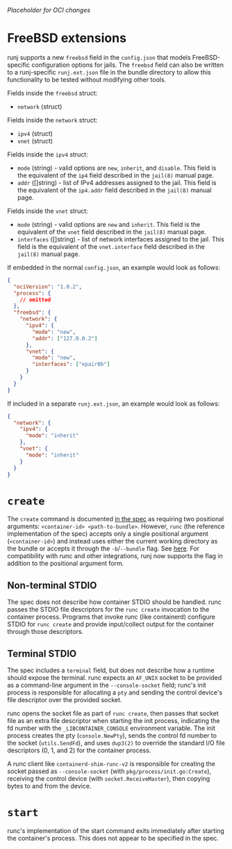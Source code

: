 *Placeholder for OCI changes*

# FreeBSD extensions

runj supports a new `freebsd` field in the `config.json` that models
FreeBSD-specific configuration options for jails.  The `freebsd` field can also
be written to a runj-specific `runj.ext.json` file in the bundle directory to
allow this functionality to be tested without modifying other tools.

Fields inside the `freebsd` struct:
* `network` (struct)

Fields inside the `network` struct:
* `ipv4` (struct)
* `vnet` (struct)

Fields inside the `ipv4` struct:
* `mode` (string) - valid options are `new`, `inherit`, and `disable`.  This
  field is the equivalent of the `ip4` field described in the `jail(8)` manual
  page.
* `addr` ([]string) - list of IPv4 addresses assigned to the jail.  This field
  is the equivalent of the `ip4.addr` field described in the `jail(8)` manual
  page.

Fields inside the `vnet` struct:
* `mode` (string) - valid options are `new` and `inherit`.  This field is the
  equivalent of the `vnet` field described in the `jail(8)` manual page.
* `interfaces` ([]string) - list of network interfaces assigned to the jail.
  This field is the equivalent of the `vnet.interface` field described in the
  `jail(8)` manual page.

If embedded in the normal `config.json`, an example would look as follows:

```json
{
  "ociVersion": "1.0.2",
  "process": {
    // omitted
  },
  "freebsd": {
    "network": {
      "ipv4": {
        "mode": "new",
        "addr": ["127.0.0.2"]
      },
      "vnet": {
        "mode": "new",
        "interfaces": ["epair0b"]
      }
    }
  }
}
```

If included in a separate `runj.ext.json`, an example would look as follows:

```json
{
  "network": {
    "ipv4": {
      "mode": "inherit"
    },
    "vnet": {
      "mode": "inherit"
    }
  }
}
```
# `create`

The `create` command is documented [in the
spec](https://github.com/opencontainers/runtime-spec/blob/master/runtime.md#create)
as requiring two positional arguments: `<container-id> <path-to-bundle>`.
However, `runc` (the reference implementation of the spec) accepts only a single
positional argument (`<container-id>`) and instead uses either the current
working directory as the bundle or accepts it through the `-b`/`--bundle` flag.
See [here](https://github.com/opencontainers/runc/blob/2cf8d240075dd322b9385100c9af4b149c973391/create.go#L12-L30).
For compatibility with runc and other integrations, runj now supports the flag
in addition to the positional argument form.

## Non-terminal STDIO

The spec does not describe how container STDIO should be handled.  runc passes
the STDIO file descriptors for the `runc create` invocation to the container
process.  Programs that invoke runc (like containerd) configure STDIO for `runc
create` and provide input/collect output for the container through those
descriptors.

## Terminal STDIO

The spec includes a `terminal` field, but does not describe how a runtime should
expose the terminal.  runc expects an `AF_UNIX` socket to be provided as a
command-line argument in the `--console-socket` field; runc's init process is
responsible for allocating a `pty` and sending the control device's file
descriptor over the provided socket.

runc opens the socket file as part of `runc create`, then passes that socket
file as an extra file descriptor when starting the init process, indicating the
fd number with the `_LIBCONTAINER_CONSOLE` environment variable.  The init
process creates the pty (`console.NewPty`),  sends the control fd number to the
socket (`utils.SendFd`), and uses `dup3(2)` to override the standard I/O file
descriptors (0, 1, and 2) for the container process.

A runc client like `containerd-shim-runc-v2` is responsible for creating the
socket passed as `--console-socket` (with `pkg/process/init.go:Create`),
receiving the control device (with `socket.ReceiveMaster`), then copying bytes
to and from the device.


# `start`

runc's implementation of the start command exits immediately after starting
the container's process.  This does not appear to be specified in the spec.
